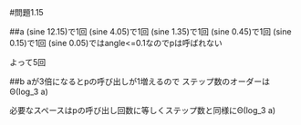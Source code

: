 #問題1.15

##a
(sine 12.15)で1回
(sine 4.05)で1回
(sine 1.35)で1回
(sine 0.45)で1回
(sine 0.15)で1回
(sine 0.05)ではangle<=0.1なのでpは呼ばれない

よって5回

##b
aが3倍になるとpの呼び出しが1増えるので
ステップ数のオーダーはΘ(log_3 a)

必要なスペースはpの呼び出し回数に等しくステップ数と同様にΘ(log_3 a)
